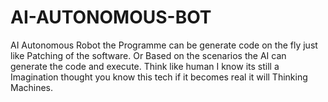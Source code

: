 # AI-AUTONOMOUS-BOT
AI Autonomous Robot the Programme can be generate code on the fly just like Patching of the software. Or Based on the scenarios the AI can generate the code and execute. Think like human I know its still a Imagination thought you know this tech if it becomes real it will Thinking Machines.   
